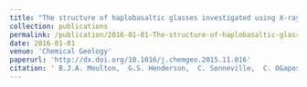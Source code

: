 ```yaml
---
title: "The structure of haplobasaltic glasses investigated using X-ray absorption near edge structure (XANES) spectroscopy at the Si, Al, Mg, and O K-edges and Ca, Si, and Al L$_{2,3}$-edges"
collection: publications
permalink: /publication/2016-01-01-The-structure-of-haplobasaltic-glasses-investigated-using-X-ray-absorption-near-edge-structure-XANES-spectroscopy-at-the-Si-Al-Mg-and-O-K-edges-and-Ca-Si-and-Al-L_23-edges
date: 2016-01-01
venue: 'Chemical Geology'
paperurl: 'http://dx.doi.org/10.1016/j.chemgeo.2015.11.016'
citation: ' B.J.A. Moulton,  G.S. Henderson,  C. Sonneville,  C. O&apos;Shaughnessy,  L. Zuin,  T. Regier,  D. Ligny, &quot;The structure of haplobasaltic glasses investigated using X-ray absorption near edge structure (XANES) spectroscopy at the Si, Al, Mg, and O K-edges and Ca, Si, and Al L$_{2,3}$-edges.&quot; Chemical Geology, 2016.'
---
```

